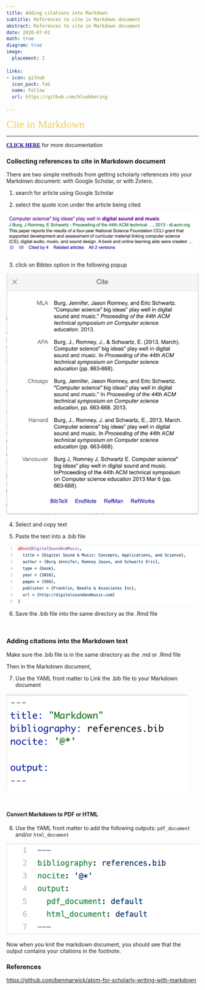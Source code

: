 ```yaml
---
title: Adding citations into Markdown 
subtitle: References to cite in Markdown document
abstract: References to cite in Markdown document
date: 2020-07-01
math: true
diagram: true
image:
  placement: 2

links:
- icon: github
  icon_pack: fab
  name: Follow
  url: https://github.com/hluebbering

---
```



<span style="color: #f2cf4a; font-family: Babas; font-size: 2em;">Cite in Markdown</span>

***
[<span style="color:#0c008f; font-family: Babas;">**CLICK HERE**</span>](https://github.com/benmarwick/atom-for-scholarly-writing-with-markdown) 
for more documentation

###  Collecting references to cite in Markdown document

There are two simple methods from getting scholarly references into your Markdown document: with Google Scholar, or with Zotero.

1. search for article using Google Scholar

2. select the quote icon under the article being cited

![](images/figure1.png)


3. click on Bibtex option in the following popup

![](images/figure2.png)


4. Select and copy text


5. Paste the text into a .bib file 

![](images/figure3.png)

6. Save the .bib file into the same directory as the .Rmd file


<p>&nbsp;</p>


### Adding citations into the Markdown text

Make sure the .bib file is in the same directory as the .md or .Rmd file

Then in the Markdown document,

7. Use the YAML front matter to Link the .bib file to your Markdown document


![](images/figure4.png)


<p>&nbsp;</p>

#### Convert Markdown to PDF or HTML

8. Use the YAML front matter to add the following outputs: `pdf_document` and/or `html_document`


![](images/figure5.png)

Now when you knit the markdown document, you should see that the output contains your citations in the footnote. 



### References

https://github.com/benmarwick/atom-for-scholarly-writing-with-markdown




